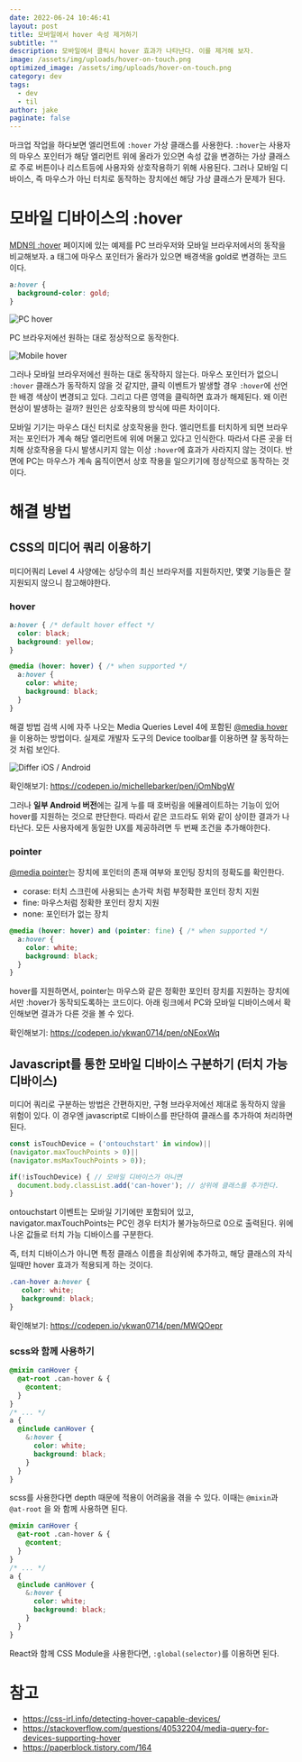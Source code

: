 ```yaml
---
date: 2022-06-24 10:46:41
layout: post
title: 모바일에서 hover 속성 제거하기
subtitle: ""
description: 모바일에서 클릭시 hover 효과가 나타난다. 이를 제거해 보자.
image: /assets/img/uploads/hover-on-touch.png
optimized_image: /assets/img/uploads/hover-on-touch.png
category: dev
tags:
  - dev
  - til
author: jake
paginate: false
---
```

마크업 작업을 하다보면 엘리먼트에 `:hover` 가상 클래스를 사용한다. `:hover`는 사용자의 마우스 포인터가 해당 엘리먼트 위에 올라가 있으면 속성 값을 변경하는 가상 클래스로 주로 버튼이나 리스트등에 사용자와 상호작용하기 위해 사용된다. 그러나 모바일 디바이스, 즉 마우스가 아닌 터치로 동작하는 장치에선 해당 가상 클래스가 문제가 된다.

# 모바일 디바이스의 :hover

[MDN의 :hover](https://developer.mozilla.org/ko/docs/Web/CSS/:hover) 페이지에 있는 예제를 PC 브라우저와 모바일 브라우저에서의 동작을 비교해보자. a 태그에 마우스 포인터가 올라가 있으면 배경색을 gold로 변경하는 코드이다.

```css
a:hover {
  background-color: gold;
}
```

![PC hover](/assets/img/uploads/hover-1.gif "PC hover")

PC 브라우저에선 원하는 대로 정상적으로 동작한다.

![Mobile hover](/assets/img/uploads/hover-2.gif "Mobile hover")

그러나 모바일 브라우저에선 원하는 대로 동작하지 않는다. 마우스 포인터가 없으니 `:hover` 클래스가 동작하지 않을 것 같지만, 클릭 이벤트가 발생할 경우 `:hover`에 선언한 배경 색상이 변경되고 있다. 그리고 다른 영역을 클릭하면 효과가 해제된다. 왜 이런 현상이 발생하는 걸까? 원인은 상호작용의 방식에 따른 차이이다.

모바일 기기는 마우스 대신 터치로 상호작용을 한다. 엘리먼트를 터치하게 되면 브라우저는 포인터가 계속 해당 엘리먼트에 위에 머물고 있다고 인식한다. 따라서 다른 곳을 터치해 상호작용을 다시 발생시키지 않는 이상 `:hover`에 효과가 사라지지 않는 것이다. 반면에 PC는 마우스가 계속 움직이면서 상호 작용을 일으키기에 정상적으로 동작하는 것이다. 

# 해결 방법

## CSS의 미디어 쿼리 이용하기

미디어쿼리 Level 4 사양에는 상당수의 최신 브라우저를 지원하지만, 몇몇 기능들은 잘 지원되지 않으니 참고해야한다.

### hover

```css
a:hover { /* default hover effect */
  color: black;
  background: yellow;
}

@media (hover: hover) { /* when supported */
  a:hover {
    color: white;
    background: black;
  }
}
```

해결 방법 검색 시에 자주 나오는 Media Queries Level 4에 포함된 [@media hover](https://developer.mozilla.org/en-US/docs/Web/CSS/@media/hover)을 이용하는 방법이다. 실제로 개발자 도구의 Device toolbar를 이용하면 잘 동작하는 것 처럼 보인다.

![Differ iOS / Android](/assets/img/uploads/hover-3.jpg "Differ iOS / Android")

확인해보기: [](https://codepen.io/michellebarker/pen/jOmNbgW)<https://codepen.io/michellebarker/pen/jOmNbgW>

그러나 **일부 Android 버전**에는 길게 누를 때 호버링을 에뮬레이트하는 기능이 있어 hover를 지원하는 것으로 판단한다. 따라서 같은 코드라도 위와 같이 상이한 결과가 나타난다. 모든 사용자에게 동일한 UX를 제공하려면 두 번째 조건을 추가해야한다.

### pointer

[@media pointer](https://developer.mozilla.org/en-US/docs/Web/CSS/@media/pointer)는 장치에 포인터의 존재 여부와 포인팅 장치의 정확도를 확인한다.

* corase: 터치 스크린에 사용되는 손가락 처럼 부정확한 포인터 장치 지원
* fine: 마우스처럼 정확한 포인터 장치 지원
* none: 포인터가 없는 장치

```css
@media (hover: hover) and (pointer: fine) { /* when supported */
  a:hover {
    color: white;
    background: black;
  }
}
```

hover를 지원하면서, pointer는 마우스와 같은 정확한 포인터 장치를 지원하는 장치에서만 :hover가 동작되도록하는 코드이다. 아래 링크에서 PC와 모바일 디바이스에서 확인해보면 결과가 다른 것을 볼 수 있다.

확인해보기: [](https://codepen.io/ykwan0714/pen/oNEoxWq)<https://codepen.io/ykwan0714/pen/oNEoxWq>

## Javascript를 통한 모바일 디바이스 구분하기 (터치 가능 디바이스)

미디어 쿼리로 구분하는 방법은 간편하지만, 구형 브라우저에선 제대로 동작하지 않을 위험이 있다. 이 경우엔 javascript로 디바이스를 판단하여 클래스를 추가하여 처리하면 된다.

```javascript
const isTouchDevice = ('ontouchstart' in window)||
(navigator.maxTouchPoints > 0)||
(navigator.msMaxTouchPoints > 0));

if(!isTouchDevice) { // 모바일 디바이스가 아니면
  document.body.classList.add('can-hover'); // 상위에 클래스를 추가한다.
}
```

ontouchstart 이벤트는 모바일 기기에만 포함되어 있고, navigator.maxTouchPoints는 PC인 경우 터치가 불가능하므로 0으로 출력된다. 위에 나온 값들로 터치 가능 디바이스를 구분한다.

즉, 터치 디바이스가 아니면 특정 클래스 이름을 최상위에 추가하고, 해당 클래스의 자식일때만 hover 효과가 적용되게 하는 것이다.

```css
.can-hover a:hover {
   color: white;
   background: black;
}
```

확인해보기: [](https://codepen.io/ykwan0714/pen/MWQOepr)<https://codepen.io/ykwan0714/pen/MWQOepr>

### scss와 함께 사용하기

```scss
@mixin canHover {
  @at-root .can-hover & {
    @content;
  }
}
/* ... */
a {
  @include canHover {
    &:hover { 
      color: white;
      background: black;
    }
  }
}
```

scss를 사용한다면 depth 때문에 적용이 어려움을 겪을 수 있다. 이때는 `@mixin`과 `@at-root` 을 와 함께 사용하면 된다.

```scss
@mixin canHover {
  @at-root .can-hover & {
    @content;
  }
}
/* ... */
a {
  @include canHover {
    &:hover { 
      color: white;
      background: black;
    }
  }
}
```

React와 함께 CSS Module을 사용한다면, `:global(selector)`를 이용하면 된다.

# 참고

* [](https://css-irl.info/detecting-hover-capable-devices/)<https://css-irl.info/detecting-hover-capable-devices/>
* [](https://stackoverflow.com/questions/40532204/media-query-for-devices-supporting-hover)<https://stackoverflow.com/questions/40532204/media-query-for-devices-supporting-hover>
* [](https://paperblock.tistory.com/164)<https://paperblock.tistory.com/164>
